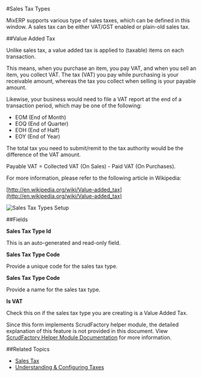 #Sales Tax Types

MixERP supports various type of sales taxes, which can be defined in this window. A sales tax can be either VAT/GST enabled or plain-old
sales tax.

##Value Added Tax

Unlike sales tax, a value added tax is applied to (taxable) items on each transaction.

This means, when you purchase an item, you pay VAT, and when you sell an item, you collect VAT. 
The tax (VAT) you pay while purchasing is your receivable amount, whereas the tax you collect when selling is your payable amount.

Likewise, your business would need to file a VAT report at the end of a transaction period, which may be one of the following:

* EOM (End of Month)
* EOQ (End of Quarter)
* EOH (End of Half)
* EOY (End of Year)

The total tax you need to submit/remit to the tax authority would be the difference of the VAT amount.

Payable VAT = Collected VAT (On Sales) - Paid VAT (On Purchases).

For more information, please refer to the following article in Wikipedia:

[http://en.wikipedia.org/wiki/Value-added_tax](http://en.wikipedia.org/wiki/Value-added_tax)


![Sales Tax Types Setup](images/sales-tax-types.png)

##Fields

**Sales Tax Type Id**

This is an auto-generated and read-only field.

**Sales Tax Type Code**

Provide a unique code for the sales tax type.

**Sales Tax Type Code**

Provide a name for the sales tax type.

**Is VAT**

Check this on if the sales tax type you are creating is a Value Added Tax.




<div class="ui info message">
    Since this form implements ScrudFactory helper module, the detailed explanation of this feature is not provided
    in this document. View <a href="../../core-concepts/scrud-factory.md">ScrudFactory Helper Module Documentation</a>
    for more information.
</div>

##Related Topics

* [Sales Tax](sales-tax.md)
* [Understanding & Configuring Taxes](../understanding-and-configuring-taxes.md)